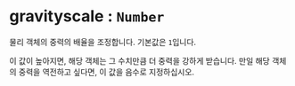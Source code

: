 # gravityscale : `Number`

물리 객체의 중력의 배율을 조정합니다. 기본값은 `1`입니다.

이 값이 높아지면, 해당 객체는 그 수치만큼 더 중력을 강하게 받습니다. 만일 해당 객체의 중력을 역전하고 싶다면, 이 값을 음수로 지정하십시오.